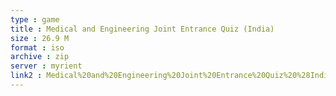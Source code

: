 ```yaml
---
type : game
title : Medical and Engineering Joint Entrance Quiz (India)
size : 26.9 M
format : iso
archive : zip
server : myrient
link2 : Medical%20and%20Engineering%20Joint%20Entrance%20Quiz%20%28India%29
---
```

